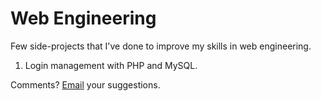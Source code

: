 # Web Engineering
  
Few side-projects that I've done to improve my skills in web engineering.
 
  1. Login management with PHP and MySQL.

Comments? [Email](mailto:fabian.alwis@gmail.com) your suggestions.